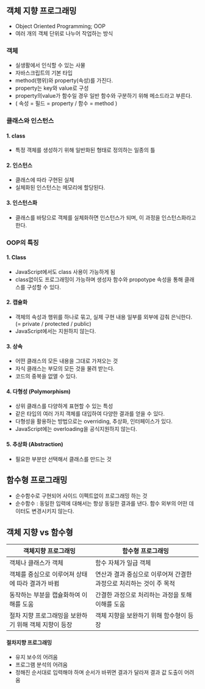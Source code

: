 ## 객체 지향 프로그래밍

- Object Oriented Programming; OOP
- 여러 개의 객체 단위로 나누어 작업하는 방식

### 객체
- 실생활에서 인식할 수 있는 사물
- 자바스크립트의 기본 타입
- method(행위)와 property(속성)를 가진다.
- property는 key와 value로 구성
- property의value가 함수일 경우 일반 함수와 구분하기 위해  메소드라고 부른다.
- ( 속성 = 필드 = property / 함수 = method )

### 클래스와 인스턴스
#### 1. class
- 특정 객체를 생성하기 위해 일반화된 형태로 정의하는 일종의 틀

#### 2. 인스턴스
- 클래스에 따라 구현된 실체
- 실체화된 인스턴스는 메모리에 할당된다.

#### 3. 인스턴스화
- 클래스를 바탕으로 객체를 실체화하면 인스턴스가 되며, 이 과정을 인스턴스화라고 한다. 

### OOP의 특징
#### 1. Class 
- JavaScript에서도 class 사용이 가능하게 됨
- class없이도 프로그래밍이 가능하며 생성자 함수와 propotype 속성을 통해 클래스를 구성할 수 있다.

#### 2. 캡슐화
- 객체의 속성과 행위를 하나로 묶고, 실제 구현 내용 일부를 외부에 감춰 은닉한다. (= private / protected / public)
- JavaScript에서는 지원하지 않는다.

#### 3. 상속
- 어떤 클래스의 모든 내용을 그대로 가져오는 것
- 자식 클래스는 부모의 모든 것을 물려 받는다.
- 코드의 중복을 없앨 수 있다.

#### 4. 다형성 (Polymorphism)
- 상위 클래스를 다양하게 표현할 수 있는 특성
- 같은 타입의 여러 가지 객체를 대입하여 다양한 결과를 얻을 수 있다.
- 다형성을 활용하는 방법으로는 overriding, 추상화, 인터페이스가 있다.
- JavaScript에는 overloading을 공식지원하지 않는다.

#### 5. 추상화 (Abstraction)
- 필요한 부분만 선택해서 클래스를 만드는 것


## 함수형 프로그래밍

- 순수함수로 구현되어 사이드 이펙트없이 프로그래밍 하는 것
- 순수함수 : 동일한 입력에 대해서는 항상 동일한 결과를 낸다. 함수 외부의 어떤 데이터도 변경시키지 않는다.


## 객체 지향 vs 함수형
|객체지향 프로그래밍|함수형 프로그래밍|
|---|---|
|객체나 클래스가 객체|함수 자체가 일급 객체|
|객체를 중심으로 이루어져 상태에 따라 결과가 바뀜|연산과 결과 중심으로 이루어져 간결한 과정으로 처리하는 것이 주 목적|
|동작하는 부분을 캡슐화하여 이해를 도움| 간결한 과정으로 처리하는 과정을 토해 이해를 도움|
|절차 지향 프로그래밍을 보완하기 위해 객체 지향이 등장 | 객체 지향을 보완하기 위해 함수형이 등장 |


#### 절차지향 프로그래밍
- 유지 보수의 어려움
- 프로그램 분석의 어려움
- 정해진 순서대로 입력해야 하며 순서가 바뀌면 결과가 달라져 결과 값 도출이 어려움
